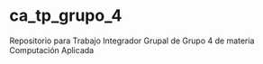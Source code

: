 # ca_tp_grupo_4
Repositorio para Trabajo Integrador Grupal de Grupo 4 de materia Computación Aplicada
